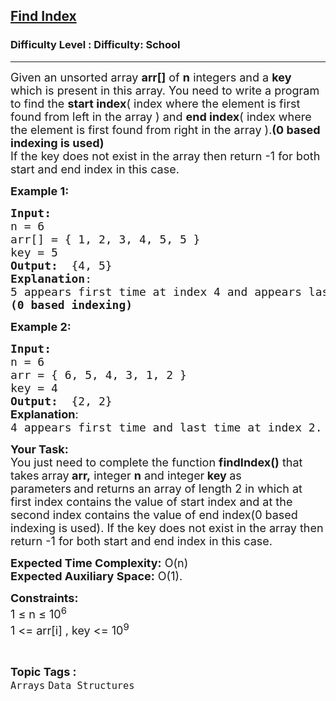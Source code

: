 <h2><a href="https://www.geeksforgeeks.org/problems/find-index4752/1?page=1&difficulty=School&sortBy=submissions">Find Index</a></h2><h3>Difficulty Level : Difficulty: School</h3><hr><div class="problems_problem_content__Xm_eO"><p><span style="font-size: 18px;">Given an unsorted array <strong>arr[]</strong> of <strong>n</strong> integers and a <strong>key</strong> which is present in this array. You need to write a program to find the <strong>start index</strong>( index where the element is first found from left in the array ) and <strong>end index</strong>( index where the element is first found from right in the array ).<strong>(0 based indexing is used)</strong><br></span><span style="font-size: 18px;">If the key does not exist in the array then return -1 for both start and end index in this case.</span></p>
<p><span style="font-size: 18px;"><strong>Example 1:</strong></span></p>
<pre><span style="font-size: 18px;"><strong>Input:</strong>
n = 6
arr[] = { 1, 2, 3, 4, 5, 5 }
key = 5
<strong>Output:</strong>  {4, 5}
<strong>Explanation</strong>:
5 appears first time at index 4 and appears last time at index 5.
<strong>(0 based indexing)</strong>
</span></pre>
<p><span style="font-size: 18px;"><strong>Example 2:</strong></span></p>
<pre><span style="font-size: 18px;"><strong>Input:
</strong>n = 6
arr = { 6, 5, 4, 3, 1, 2 }
key = 4
<strong>Output:</strong>  {2, 2} <br><strong style="font-family: -apple-system, BlinkMacSystemFont, 'Segoe UI', Roboto, Oxygen, Ubuntu, Cantarell, 'Open Sans', 'Helvetica Neue', sans-serif;">Explanation</strong><span style="font-family: -apple-system, BlinkMacSystemFont, 'Segoe UI', Roboto, Oxygen, Ubuntu, Cantarell, 'Open Sans', 'Helvetica Neue', sans-serif;">:<br></span></span><span style="font-size: 18px;">4 appears first time and last time at index 2.</span></pre>
<p><span style="font-size: 18px;"><strong>Your Task:</strong><br>You just need to complete the function <strong>findIndex()</strong> that takes<strong> </strong>array<strong> arr,</strong> integer <strong>n</strong> and integer<strong> key </strong>as parameters<strong>&nbsp;</strong>and returns an array of length 2 in which at first index contains the value of start index and at the second index contains the value of end index(0 based indexing is used). If the key does not exist in the array then return -1 for both start and end index in this case.</span></p>
<p><span style="font-size: 18px;"><strong>Expected Time Complexity:</strong> O(n)<br><strong>Expected Auxiliary Space:</strong> O(1).</span></p>
<p><span style="font-size: 18px;"><strong>Constraints:</strong><br>1 ≤ n ≤ 10<sup>6</sup><br>1 &lt;= arr[i] , key &lt;= 10<sup>9</sup>&nbsp;</span></p></div><br><p><span style=font-size:18px><strong>Topic Tags : </strong><br><code>Arrays</code>&nbsp;<code>Data Structures</code>&nbsp;